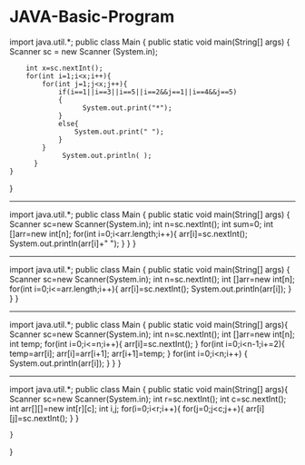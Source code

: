 # JAVA-Basic-Program
import java.util.*;
public class Main
{
	public static void main(String[] args) {
	    Scanner sc = new Scanner (System.in);
	    
	    int x=sc.nextInt();
	    for(int i=1;i<x;i++){
	        for(int j=1;j<x;j++){
	            if(i==1||i==3||i==5||i==2&&j==1||i==4&&j==5)
	            {
	                  System.out.print("*");
	            }
	            else{
	                System.out.print(" ");
	            }
	        }
	             System.out.println( );
	      }
	}
}

 ----------------------------------------------------------------------
 import java.util.*;
public class Main
{
	public static void main(String[] args) {
	    Scanner sc=new Scanner(System.in);
	    int n=sc.nextInt();
	    int sum=0;
	    int []arr=new int[n];
	    for(int i=0;i<arr.length;i++){
	        arr[i]=sc.nextInt();
	    System.out.println(arr[i]+" ");
	}
	}
}

-------------------------------------------------------


import java.util.*;
public class Main
{
	public static void main(String[] args) {
	    Scanner sc=new Scanner(System.in);
	    int n=sc.nextInt();
	    int []arr=new int[n];
	    for(int i=0;i<=arr.length;i++){
	        arr[i]=sc.nextInt();
	    System.out.println(arr[i]);
	}
	}
}

---------------------------------------------------------

import java.util.*;
public class Main
{
	public static void main(String[] args){
	    Scanner sc=new Scanner(System.in);
	    int n=sc.nextInt();
	    int []arr=new int[n];
	    int temp;
	    for(int i=0;i<=n;i++){
	        arr[i]=sc.nextInt();
	}
	    for(int i=0;i<n-1;i+=2){
	    temp=arr[i];
	    arr[i]=arr[i+1];
	    arr[i+1]=temp;
	}
	    for(int i=0;i<n;i++)
	{
	    System.out.println(arr[i]);
	}
	}
}

-------------------------------------------------------

import java.util.*;
public class Main
{
	public static void main(String[] args){
	    Scanner sc=new Scanner(System.in);
        int r=sc.nextInt();
        int c=sc.nextInt();
        int arr[][]=new int[r][c];
        int i,j;
        for(i=0;i<r;i++){
            for(j=0;j<c;j++){
                arr[i][j]=sc.nextInt();
            }
        }
     
	}
}


	    

